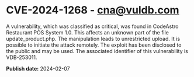 # CVE-2024-1268 - cna@vuldb.com

A vulnerability, which was classified as critical, was found in CodeAstro Restaurant POS System 1.0. This affects an unknown part of the file update_product.php. The manipulation leads to unrestricted upload. It is possible to initiate the attack remotely. The exploit has been disclosed to the public and may be used. The associated identifier of this vulnerability is VDB-253011.

**Publish date:** 2024-02-07
